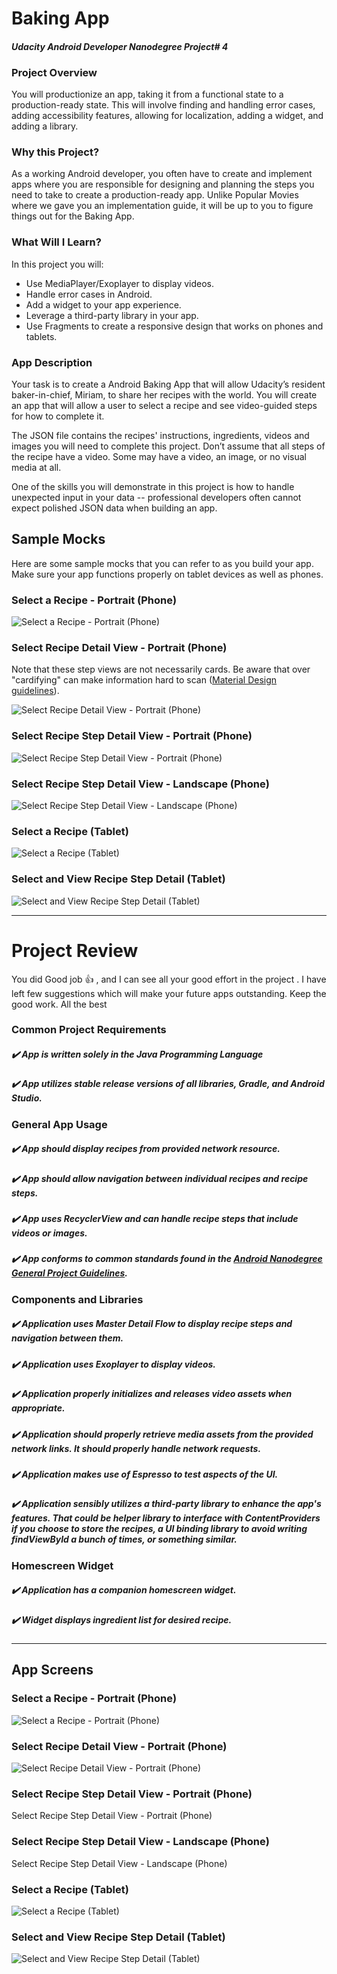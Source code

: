 # Baking App
#### _Udacity Android Developer Nanodegree Project# 4_

### Project Overview
You will productionize an app, taking it from a functional state to a production-ready state. This will involve finding and handling error cases, adding accessibility features, allowing for localization, adding a widget, and adding a library.

### Why this Project?
As a working Android developer, you often have to create and implement apps where you are responsible for designing and planning the steps you need to take to create a production-ready app. Unlike Popular Movies where we gave you an implementation guide, it will be up to you to figure things out for the Baking App.

### What Will I Learn?
In this project you will:

- Use MediaPlayer/Exoplayer to display videos.
- Handle error cases in Android.
- Add a widget to your app experience.
- Leverage a third-party library in your app.
- Use Fragments to create a responsive design that works on phones and tablets.

### App Description
Your task is to create a Android Baking App that will allow Udacity’s resident baker-in-chief, Miriam, to share her recipes with the world. You will create an app that will allow a user to select a recipe and see video-guided steps for how to complete it.

The JSON file contains the recipes' instructions, ingredients, videos and images you will need to complete this project. Don’t assume that all steps of the recipe have a video. Some may have a video, an image, or no visual media at all.

One of the skills you will demonstrate in this project is how to handle unexpected input in your data -- professional developers often cannot expect polished JSON data when building an app.

## Sample Mocks
Here are some sample mocks that you can refer to as you build your app. Make sure your app functions properly on tablet devices as well as phones.

### Select a Recipe - Portrait (Phone)
![Select a Recipe - Portrait (Phone)](https://github.com/hmhamza/udacity-android-developer-nanodegree-p4-baking-app/blob/master/Sample%20Mocks/Select%20a%20Recipe%20-%20Portrait%20(Phone).png)
### Select Recipe Detail View - Portrait (Phone)
Note that these step views are not necessarily cards. Be aware that over "cardifying" can make information hard to scan ([Material Design guidelines](https://material.io/design/components/cards.html#cards%C2%ADusage)).

![Select Recipe Detail View - Portrait (Phone)](https://github.com/hmhamza/udacity-android-developer-nanodegree-p4-baking-app/blob/master/Sample%20Mocks/Select%20Recipe%20Detail%20View%20-%20Portrait%20(Phone).png)
### Select Recipe Step Detail View - Portrait (Phone)

![Select Recipe Step Detail View - Portrait (Phone)](https://github.com/hmhamza/udacity-android-developer-nanodegree-p4-baking-app/blob/master/Sample%20Mocks/Select%20Recipe%20Step%20Detail%20View%20-%20Portrait%20(Phone).png)
### Select Recipe Step Detail View - Landscape (Phone)

![Select Recipe Step Detail View - Landscape (Phone)](https://github.com/hmhamza/udacity-android-developer-nanodegree-p4-baking-app/blob/master/Sample%20Mocks/Select%20Recipe%20Step%20Detail%20View%20-%20Landscape%20(Phone).png)
### Select a Recipe (Tablet)

![Select a Recipe (Tablet)](https://github.com/hmhamza/udacity-android-developer-nanodegree-p4-baking-app/blob/master/Sample%20Mocks/Select%20a%20Recipe%20(Tablet).png)
### Select and View Recipe Step Detail (Tablet)

![Select and View Recipe Step Detail (Tablet)](https://github.com/hmhamza/udacity-android-developer-nanodegree-p4-baking-app/blob/master/Sample%20Mocks/Select%20and%20View%20Recipe%20Step%20Detail%20-%20(Tablet).png)

---

# Project Review

You did Good job :+1: , and I can see all your good effort in the project .
I have left few suggestions which will make your future apps outstanding.
Keep the good work. All the best

### Common Project Requirements
##### :heavy_check_mark: App is written solely in the Java Programming Language

##### :heavy_check_mark: App utilizes stable release versions of all libraries, Gradle, and Android Studio.

### General App Usage
##### :heavy_check_mark: App should display recipes from provided network resource.

##### :heavy_check_mark: App should allow navigation between individual recipes and recipe steps.

##### :heavy_check_mark: App uses RecyclerView and can handle recipe steps that include videos or images.

##### :heavy_check_mark: App conforms to common standards found in the [Android Nanodegree General Project Guidelines](http://udacity.github.io/android-nanodegree-guidelines/core.html).

### Components and Libraries

##### :heavy_check_mark: Application uses Master Detail Flow to display recipe steps and navigation between them.

##### :heavy_check_mark: Application uses Exoplayer to display videos.

##### :heavy_check_mark: Application properly initializes and releases video assets when appropriate.

##### :heavy_check_mark: Application should properly retrieve media assets from the provided network links. It should properly handle network requests.

##### :heavy_check_mark: Application makes use of Espresso to test aspects of the UI.

##### :heavy_check_mark: Application sensibly utilizes a third-party library to enhance the app's features. That could be helper library to interface with ContentProviders if you choose to store the recipes, a UI binding library to avoid writing findViewById a bunch of times, or something similar.

### Homescreen Widget
##### :heavy_check_mark: Application has a companion homescreen widget.

##### :heavy_check_mark: Widget displays ingredient list for desired recipe.
---

## App Screens

### Select a Recipe - Portrait (Phone)

![Select a Recipe - Portrait (Phone)](https://github.com/hmhamza/udacity-android-developer-nanodegree-p4-baking-app/blob/master/App%20Screens/Select%20a%20Recipe%20-%20Portrait%20(Phone).jpg)

### Select Recipe Detail View - Portrait (Phone)

![Select Recipe Detail View - Portrait (Phone)](https://github.com/hmhamza/udacity-android-developer-nanodegree-p4-baking-app/blob/master/App%20Screens/Select%20Recipe%20Detail%20View%20-%20Portrait%20(Phone).jpg)

### Select Recipe Step Detail View - Portrait (Phone)

Select Recipe Step Detail View - Portrait (Phone)

### Select Recipe Step Detail View - Landscape (Phone)

Select Recipe Step Detail View - Landscape (Phone)

### Select a Recipe (Tablet)

![Select a Recipe (Tablet)](https://github.com/hmhamza/udacity-android-developer-nanodegree-p4-baking-app/blob/master/App%20Screens/Select%20a%20Recipe%20(Tablet).jpg)

### Select and View Recipe Step Detail (Tablet)

![Select and View Recipe Step Detail (Tablet)](https://github.com/hmhamza/udacity-android-developer-nanodegree-p4-baking-app/blob/master/App%20Screens/Select%20and%20View%20Recipe%20Step%20Detail%20(Tablet).jpg)

